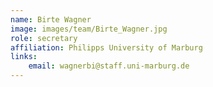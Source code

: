 ```yaml
---
name: Birte Wagner
image: images/team/Birte_Wagner.jpg
role: secretary
affiliation: Philipps University of Marburg
links:
    email: wagnerbi@staff.uni-marburg.de
---
```



